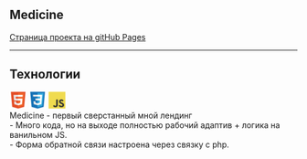 ## Medicine
<a href='https://r1msk1y.github.io/medicine/'>Страница проекта на gitHub Pages<a>
___
## Технологии 
<span>
<img src="https://github.com/devicons/devicon/raw/master/icons/html5/html5-original.svg" width="30" height="30">
<img src="https://github.com/devicons/devicon/raw/master/icons/css3/css3-original.svg" width="30" height="30">
<img src="https://github.com/devicons/devicon/blob/master/icons/javascript/javascript-original.svg" width="30" height="30">
</span> </br>
Medicine - первый сверстанный мной лендинг </br>
- Много кода, но на выходе полностью рабочий адаптив + логика на ванильном JS.</br>
- Форма обратной связи настроена через связку с php.

